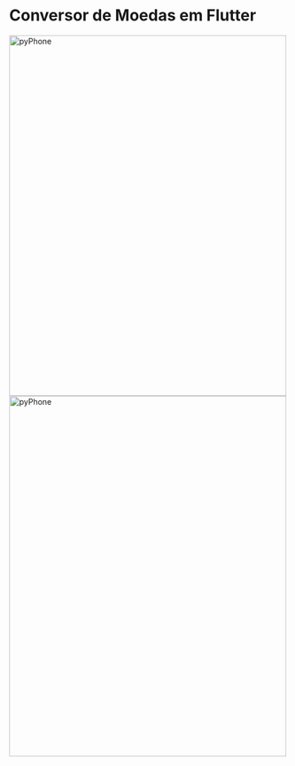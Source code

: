 # Conversor de Moedas em Flutter

<img src="https://user-images.githubusercontent.com/56950752/85506757-5ce74080-b5c7-11ea-9a0b-24105cd6aeef.png" alt="pyPhone" width="500" height="650">
<img src="https://user-images.githubusercontent.com/56950752/85509234-fb75a080-b5cb-11ea-9403-b784ca2ddadb.png" alt="pyPhone" width="500" height="650">
